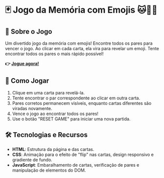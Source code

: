 # 🃏 Jogo da Memória com Emojis 🐱🐶🐸

## 🎯 Sobre o Jogo

Um divertido jogo da memória com emojis! Encontre todos os pares para vencer o jogo. Ao clicar em cada carta, ela vira para revelar um emoji. Tente encontrar todos os pares o mais rápido possível!

**👉 [Jogue agora!](link_para_o_jogo)**

## 🚀 Como Jogar

1. Clique em uma carta para revelá-la.
2. Tente encontrar o par correspondente ao clicar em outra carta.
3. Pares corretos permanecem visíveis, enquanto cartas diferentes são viradas novamente.
4. Vence o jogo ao encontrar todos os pares!
5. Use o botão "RESET GAME" para iniciar uma nova partida.

## 🛠️ Tecnologias e Recursos

- **HTML**: Estrutura da página e das cartas.
- **CSS**: Animação para o efeito de "flip" nas cartas, design responsivo e gradiente de fundo.
- **JavaScript**: Embaralhamento de cartas, verificação de pares e manipulação de elementos do DOM.

